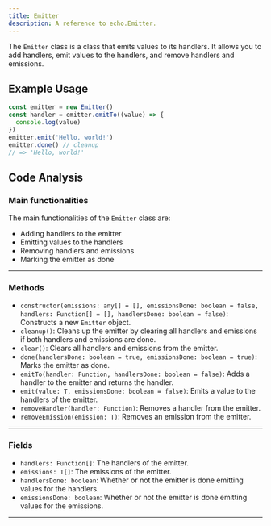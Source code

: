 ```yaml
---
title: Emitter
description: A reference to echo.Emitter.
---
```


The `Emitter` class is a class that emits values to its handlers. It allows you to add handlers, emit values to the handlers, and remove handlers and emissions.

## Example Usage

```javascript
const emitter = new Emitter()
const handler = emitter.emitTo((value) => {
  console.log(value)
})
emitter.emit('Hello, world!')
emitter.done() // cleanup
// => 'Hello, world!'
```

## Code Analysis

### Main functionalities

The main functionalities of the `Emitter` class are:

- Adding handlers to the emitter
- Emitting values to the handlers
- Removing handlers and emissions
- Marking the emitter as done

___

### Methods

- `constructor(emissions: any[] = [], emissionsDone: boolean = false, handlers: Function[] = [], handlersDone: boolean = false)`: Constructs a new `Emitter` object.
- `cleanup()`: Cleans up the emitter by clearing all handlers and emissions if both handlers and emissions are done.
- `clear()`: Clears all handlers and emissions from the emitter.
- `done(handlersDone: boolean = true, emissionsDone: boolean = true)`: Marks the emitter as done.
- `emitTo(handler: Function, handlersDone: boolean = false)`: Adds a handler to the emitter and returns the handler.
- `emit(value: T, emissionsDone: boolean = false)`: Emits a value to the handlers of the emitter.
- `removeHandler(handler: Function)`: Removes a handler from the emitter.
- `removeEmission(emission: T)`: Removes an emission from the emitter.

___

### Fields

- `handlers: Function[]`: The handlers of the emitter.
- `emissions: T[]`: The emissions of the emitter.
- `handlersDone: boolean`: Whether or not the emitter is done emitting values for the handlers.
- `emissionsDone: boolean`: Whether or not the emitter is done emitting values for the emissions.

___
